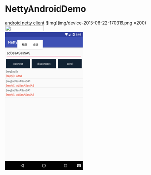 # NettyAndroidDemo
android netty client
![img](img/device-2018-06-22-170316.png =200)
<img src="https://github.com/mygzk/NettyAndroidDemo/tree/master/img/device-2018-06-22-170316.png"  width="50%" height="50%" align="center" />
<img src="img/device-2018-06-22-170316.png"  width="50%" height="50%" align="center" />

